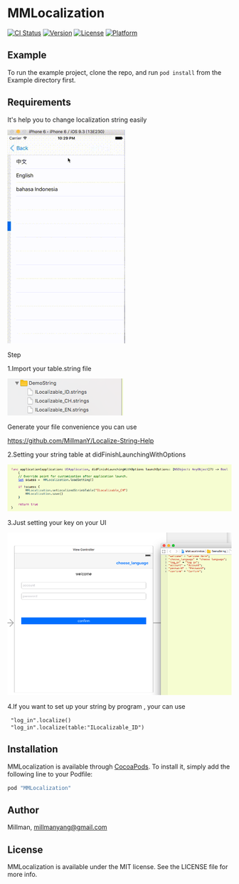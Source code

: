 # MMLocalization

[![CI Status](http://img.shields.io/travis/Millman/MMLocalization.svg?style=flat)](https://travis-ci.org/Millman/MMLocalization)
[![Version](https://img.shields.io/cocoapods/v/MMLocalization.svg?style=flat)](http://cocoapods.org/pods/MMLocalization)
[![License](https://img.shields.io/cocoapods/l/MMLocalization.svg?style=flat)](http://cocoapods.org/pods/MMLocalization)
[![Platform](https://img.shields.io/cocoapods/p/MMLocalization.svg?style=flat)](http://cocoapods.org/pods/MMLocalization)

## Example

To run the example project, clone the repo, and run `pod install` from the Example directory first.

## Requirements

It's help you to change localization string easily

![circledemo](https://github.com/MillmanY/MMLocalization/blob/master/mid.gif)

Step

1.Import your table.string file

![circledemo](https://github.com/MillmanY/MMLocalization/blob/master/string.png)

Generate your file convenience you can use

https://github.com/MillmanY/Localize-String-Help

2.Setting your string table at didFinishLaunchingWithOptions

![circledemo](https://github.com/MillmanY/MMLocalization/blob/master/setting.png)

3.Just setting your key on your UI

![circledemo](https://github.com/MillmanY/MMLocalization/blob/master/ui.png)

4.If you want to set up your string by program , your can use 

     "log_in".localize()       
     "log_in".localize(table:"ILocalizable_ID")

## Installation

MMLocalization is available through [CocoaPods](http://cocoapods.org). To install
it, simply add the following line to your Podfile:

```ruby
pod "MMLocalization"
```

## Author

Millman, millmanyang@gmail.com

## License

MMLocalization is available under the MIT license. See the LICENSE file for more info.
